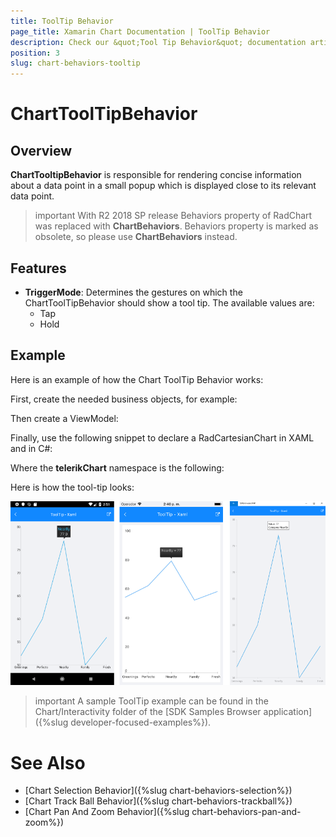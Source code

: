 ```yaml
---
title: ToolTip Behavior
page_title: Xamarin Chart Documentation | ToolTip Behavior
description: Check our &quot;Tool Tip Behavior&quot; documentation article for Telerik Chart for Xamarin control.
position: 3
slug: chart-behaviors-tooltip
---
```


# ChartToolTipBehavior

## Overview

**ChartTooltipBehavior** is responsible for rendering concise information about a data point in a small popup which is displayed close to its relevant data point.

>important With R2 2018 SP release Behaviors property of RadChart was replaced with **ChartBehaviors**. Behaviors property is marked as obsolete, so please use **ChartBehaviors** instead.

## Features

- **TriggerMode**: Determines the gestures on which the ChartToolTipBehavior should show a tool tip. The available values are:
	- Tap
	- Hold

## Example

Here is an example of how the Chart ToolTip Behavior works:

First, create the needed business objects, for example:

<snippet id='categorical-data-model'/>

Then create a ViewModel:

<snippet id='chart-tool-tip-behavior-view-model'/>

Finally, use the following snippet to declare a RadCartesianChart in XAML and in C#:

<snippet id='chart-interactivity-tooltipseries-xaml'/>
<snippet id='chart-interactivity-tooltipseries-csharp'/>

Where the **telerikChart** namespace is the following:

<snippet id='xmlns-telerikchart'/>
<snippet id='ns-telerikchart'/>

Here is how the tool-tip looks:

![Chart Tooltip Behavior](images/chart-behaviors-tooltip.png)

>important A sample ToolTip example can be found in the Chart/Interactivity folder of the [SDK Samples Browser application]({%slug developer-focused-examples%}).

# See Also

- [Chart Selection Behavior]({%slug chart-behaviors-selection%})
- [Chart Track Ball Behavior]({%slug chart-behaviors-trackball%})
- [Chart Pan And Zoom Behavior]({%slug chart-behaviors-pan-and-zoom%})

